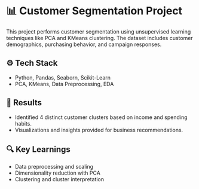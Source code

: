 # 📊 Customer Segmentation Project

This project performs customer segmentation using unsupervised learning techniques like PCA and KMeans clustering. The dataset includes customer demographics, purchasing behavior, and campaign responses.

## ⚙️ Tech Stack

- Python, Pandas, Seaborn, Scikit-Learn
- PCA, KMeans, Data Preprocessing, EDA

## 📌 Results

- Identified 4 distinct customer clusters based on income and spending habits.
- Visualizations and insights provided for business recommendations.

## 🔍 Key Learnings

- Data preprocessing and scaling
- Dimensionality reduction with PCA
- Clustering and cluster interpretation
